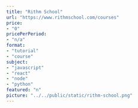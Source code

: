 ```yaml
---
title: "Rithm School"
url: "https://www.rithmschool.com/courses"
price: 
- "0"
pricePerPeriod: 
- "n/a"
format: 
- "tutorial"
- "course"
subject: 
- "javascript"
- "react"
- "node"
- "python"
featured: "n"
picture: "../../public/static/rithm-school.png"
---
```

